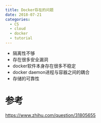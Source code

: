 ```yaml
---
title: Docker存在的问题
date: 2018-07-21
categories:
  - CS
  - cloud
  - docker
  - tutorial
---
```



- 隔离性不够
- 存在很多安全漏洞
- docker软件本身存在很多不稳定
- docker daemon进程与容器之间的耦合
- 存储的可靠性



# 参考

https://www.zhihu.com/question/31805655
